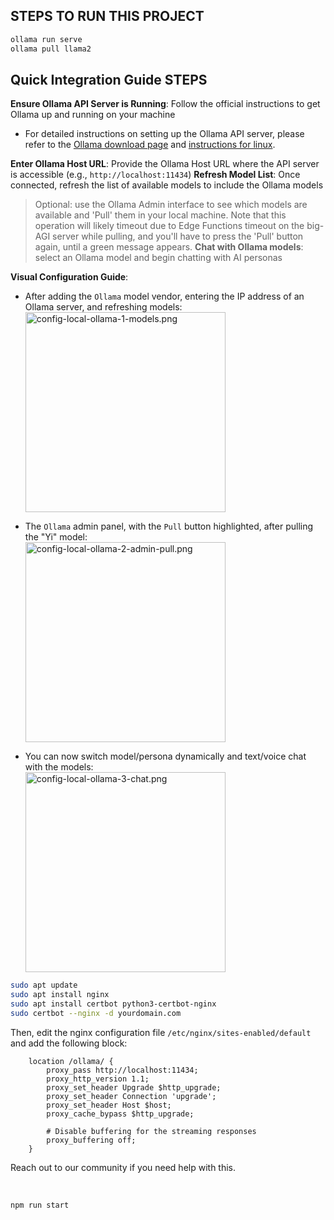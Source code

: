 ## STEPS TO RUN THIS PROJECT

```bash
ollama run serve
ollama pull llama2
```

## Quick Integration Guide STEPS

**Ensure Ollama API Server is Running**: Follow the official instructions to get Ollama up and running on your machine

- For detailed instructions on setting up the Ollama API server, please refer to the
  [Ollama download page](https://ollama.ai/download) and [instructions for linux](https://github.com/jmorganca/ollama/blob/main/docs/linux.md).

**Enter Ollama Host URL**: Provide the Ollama Host URL where the API server is accessible (e.g., `http://localhost:11434`)
**Refresh Model List**: Once connected, refresh the list of available models to include the Ollama models

> Optional: use the Ollama Admin interface to see which models are available and 'Pull' them in your local machine. Note
> that this operation will likely timeout due to Edge Functions timeout on the big-AGI server while pulling, and
> you'll have to press the 'Pull' button again, until a green message appears.
> **Chat with Ollama models**: select an Ollama model and begin chatting with AI personas

**Visual Configuration Guide**:

- After adding the `Ollama` model vendor, entering the IP address of an Ollama server, and refreshing models:<br/>
  <img src="pixels/config-ollama-1-models.png" alt="config-local-ollama-1-models.png" width="320">

- The `Ollama` admin panel, with the `Pull` button highlighted, after pulling the "Yi" model:<br/>
  <img src="pixels/config-ollama-2-admin-pull.png" alt="config-local-ollama-2-admin-pull.png" width="320">

- You can now switch model/persona dynamically and text/voice chat with the models:<br/>
  <img src="pixels/config-ollama-3-chat.png" alt="config-local-ollama-3-chat.png" width="320">

```bash
sudo apt update
sudo apt install nginx
sudo apt install certbot python3-certbot-nginx
sudo certbot --nginx -d yourdomain.com
```

Then, edit the nginx configuration file `/etc/nginx/sites-enabled/default` and add the following block:

```nginx
    location /ollama/ {
        proxy_pass http://localhost:11434;
        proxy_http_version 1.1;
        proxy_set_header Upgrade $http_upgrade;
        proxy_set_header Connection 'upgrade';
        proxy_set_header Host $host;
        proxy_cache_bypass $http_upgrade;

        # Disable buffering for the streaming responses
        proxy_buffering off;
    }
```

Reach out to our community if you need help with this.

<br/>

```bash
npm run start
```
